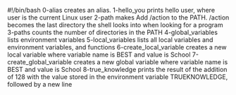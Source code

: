 #!/bin/bash
0-alias creates an alias.
1-hello_you prints hello user, where user is the current Linux user
2-path makes Add /action to the PATH. /action becomes the last directory the shell looks into when looking for a program
3-paths counts the number of directories in the PATH
4-global_variables lists environment variables
5-local_variables lists all local variables and environment variables, and functions
6-create_local_variable creates a new local variable where variable name is BEST and value is School
7-create_global_variable creates a new global variable where variable name is BEST and value is School
8-true_knowledge prints the result of the addition of 128 with the value stored in the environment variable TRUEKNOWLEDGE, followed by a new line
